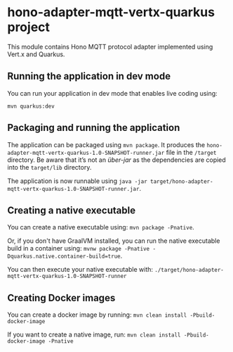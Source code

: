 # hono-adapter-mqtt-vertx-quarkus project

This module contains Hono MQTT protocol adapter implemented using Vert.x and Quarkus.


## Running the application in dev mode

You can run your application in dev mode that enables live coding using:
```
mvn quarkus:dev
```

## Packaging and running the application

The application can be packaged using `mvn package`.
It produces the `hono-adapter-mqtt-vertx-quarkus-1.0-SNAPSHOT-runner.jar` file in the `/target` directory.
Be aware that it’s not an _über-jar_ as the dependencies are copied into the `target/lib` directory.

The application is now runnable using `java -jar target/hono-adapter-mqtt-vertx-quarkus-1.0-SNAPSHOT-runner.jar`.

## Creating a native executable

You can create a native executable using: `mvn package -Pnative`.

Or, if you don't have GraalVM installed, you can run the native executable build in a container using: `mvnw package -Pnative -Dquarkus.native.container-build=true`.

You can then execute your native executable with: `./target/hono-adapter-mqtt-vertx-quarkus-1.0-SNAPSHOT-runner`

## Creating Docker images

You can create a docker image by running: `mvn clean install -Pbuild-docker-image`

If you want to create a native image, run:  `mvn clean install -Pbuild-docker-image -Pnative`
